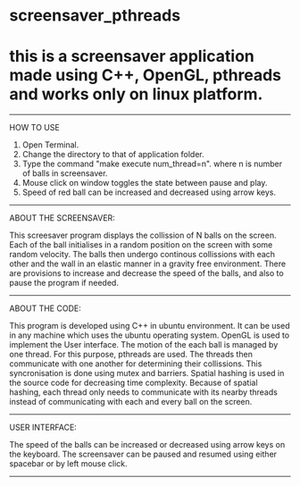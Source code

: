 # screensaver_pthreads
# this is a screensaver application made using C++, OpenGL, pthreads and works only on linux platform.
-----------------------------------------------------------------------------------------------------------------------------------------------
HOW TO USE

1. Open Terminal.
2. Change the directory to that of application folder.
3. Type the command "make execute num_thread=n". where n is number of balls in screensaver.
4. Mouse click on window toggles the state between pause and play.
5. Speed of red ball can be increased and decreased using arrow keys. 

-----------------------------------------------------------------------------------------------------------------------------------------------

ABOUT THE SCREENSAVER:

This screesaver program displays the collission of N balls on the screen. Each of the ball initialises in a random position on the screen with some random velocity. The balls then undergo continous collissions with each other and the wall in an elastic manner in a gravity free environment. There are provisions to increase and decrease the speed of the balls, and also to pause the program if needed.

-----------------------------------------------------------------------------------------------------------------------------------------------
ABOUT THE CODE:

This program is developed using C++ in ubuntu environment. It can be used in any machine which uses the ubuntu operating system. OpenGL is used to implement the User interface.
The motion of the each ball is managed by one thread. For this purpose, pthreads are used. The threads then communicate with one another for determining their collissions. This syncronisation is done using mutex and barriers.
Spatial hashing is used in the source code for decreasing time complexity. Because of spatial hashing, each thread only needs to communicate with its nearby threads instead of communicating with each and every ball on the screen.

-----------------------------------------------------------------------------------------------------------------------------------------------

USER INTERFACE:

The speed of the balls can be increased or decreased using arrow keys on the keyboard. The screensaver can be paused and resumed using either spacebar or by left mouse click.

-----------------------------------------------------------------------------------------------------------------------------------------------

